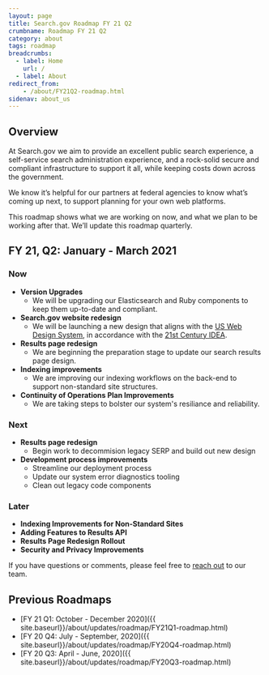 ```yaml
---
layout: page
title: Search.gov Roadmap FY 21 Q2
crumbname: Roadmap FY 21 Q2
category: about
tags: roadmap
breadcrumbs:
  - label: Home
    url: /
  - label: About
redirect_from:
    - /about/FY21Q2-roadmap.html
sidenav: about_us
---
```


## Overview

At Search.gov we aim to provide an excellent public search experience, a self-service search administration experience, and a rock-solid secure and compliant infrastructure to support it all, while keeping costs down across the government.

We know it’s helpful for our partners at federal agencies to know what’s coming up next, to support planning for your own web platforms. 

This roadmap shows what we are working on now, and what we plan to be working after that. We’ll update this roadmap quarterly.


## FY 21, Q2: January - March 2021

### Now

* **Version Upgrades**
  * We will be upgrading our Elasticsearch and Ruby components to keep them up-to-date and compliant. 
* **Search.gov website redesign**
  * We will be launching a new design that aligns with the [US Web Design System](https://designsystem.digital.gov/), in accordance with the [21st Century IDEA](https://digital.gov/resources/21st-century-integrated-digital-experience-act/). 
* **Results page redesign**
  * We are beginning the preparation stage to update our search results page design.
* **Indexing improvements**
  * We are improving our indexing workflows on the back-end to support non-standard site structures.
* **Continuity of Operations Plan Improvements** 
  * We are taking steps to bolster our system's resiliance and reliability.

### Next

* **Results page redesign**
  * Begin work to decommision legacy SERP and build out new design
* **Development process improvements**
  * Streamline our deployment process
  * Update our system error diagnostics tooling
  * Clean out legacy code components


### Later

* **Indexing Improvements for Non-Standard Sites**
* **Adding Features to Results API**
* **Results Page Redesign Rollout**
* **Security and Privacy Improvements**

If you have questions or comments, please feel free to [reach out](mailto:search@support.digitalgov.gov) to our team.

## Previous Roadmaps

* [FY 21 Q1: October - December 2020]({{ site.baseurl}}/about/updates/roadmap/FY21Q1-roadmap.html)
* [FY 20 Q4: July - September, 2020]({{ site.baseurl}}/about/updates/roadmap/FY20Q4-roadmap.html)
* [FY 20 Q3: April - June, 2020]({{ site.baseurl}}/about/updates/roadmap/FY20Q3-roadmap.html)